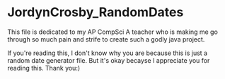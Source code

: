 # JordynCrosby_RandomDates

This file is dedicated to my AP CompSci A teacher who is making me go through so much pain and strife to create such a godly java project.

If you're reading this, I don't know why you are because this is just a random date generator file. But it's okay becayse I appreciate you for reading this. Thank you:)
